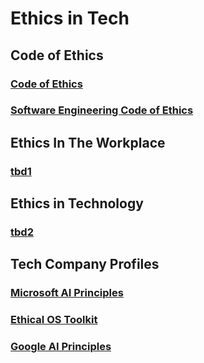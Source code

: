 # Ethics in Tech

## Code of Ethics

### [Code of Ethics](https://www.acm.org/code-of-ethics)

### [Software Engineering Code of Ethics](https://ethics.acm.org/code-of-ethics/software-engineering-code/)

## Ethics In The Workplace

### [tbd1](doodah.com)

## Ethics in Technology

### [tbd2](doodah.com)

## Tech Company Profiles

### [Microsoft AI Principles](https://www.microsoft.com/en-us/AI/our-approach-to-ai)

### [Ethical OS Toolkit](https://ethicalos.org/)

### [Google AI Principles](https://www.blog.google/technology/ai/ai-principles/)
